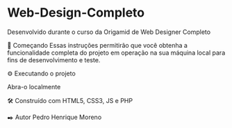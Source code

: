 # Web-Design-Completo

Desenvolvido durante o curso da Origamid de Web Designer Completo

🚀 Começando Essas instruções permitirão que você obtenha a funcionalidade completa do projeto em operação na sua máquina local para fins de desenvolvimento e teste.

⚙️ Executando o projeto

Abra-o localmente

🛠️ Construído com
HTML5, CSS3, JS e PHP

✒️ Autor
Pedro Henrique Moreno
